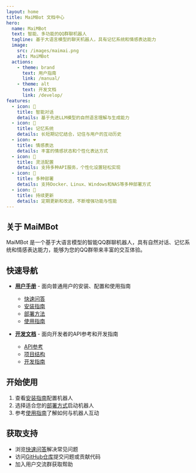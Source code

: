 ```yaml
---
layout: home
title: MaiMBot 文档中心
hero:
  name: MaiMBot
  text: 智能、多功能的QQ群聊机器人
  tagline: 基于大语言模型的聊天机器人，具有记忆系统和情感表达能力
  image:
    src: /images/maimai.png
    alt: MaiMBot
  actions:
    - theme: brand
      text: 用户指南
      link: /manual/
    - theme: alt
      text: 开发文档
      link: /develop/
features:
  - icon: 🧠
    title: 智能对话
    details: 基于先进LLM模型的自然语言理解与生成能力
  - icon: 💾
    title: 记忆系统
    details: 长短期记忆结合，记住与用户的互动历史
  - icon: ❤️
    title: 情感表达
    details: 丰富的情感状态和个性化表达方式
  - icon: 🔧
    title: 灵活配置
    details: 支持多种API服务，个性化设置轻松实现
  - icon: 🚢
    title: 多种部署
    details: 支持Docker、Linux、Windows和NAS等多种部署方式
  - icon: 🔄
    title: 持续更新
    details: 定期更新和改进，不断增强功能与性能
---
```


## 关于 MaiMBot

MaiMBot 是一个基于大语言模型的智能QQ群聊机器人，具有自然对话、记忆系统和情感表达能力，能够为您的QQ群带来丰富的交互体验。

## 快速导航

- **[用户手册](/manual/)** - 面向普通用户的安装、配置和使用指南
  - [快速问答](/manual/usage/fast_q_a)
  - [安装指南](/manual/installation/)
  - [部署方法](/manual/deployment/)
  - [使用指南](/manual/usage/)
  
- **[开发文档](/develop/)** - 面向开发者的API参考和开发指南
  - [API参考](/develop/api/)
  - [项目结构](/develop/structure/)
  - [开发指南](/develop/guide/ai-instruction)

## 开始使用

1. 查看[安装指南](/manual/installation/installation_standard)配置机器人
2. 选择适合您的[部署方式](/manual/deployment/)启动机器人
3. 参考[使用指南](/manual/usage/)了解如何与机器人互动

## 获取支持

- 浏览[快速问答](/manual/usage/fast_q_a)解决常见问题
- 访问[GitHub仓库](https://github.com/SengokuCola/MaiMBot)提交问题或贡献代码
- 加入用户交流群获取帮助